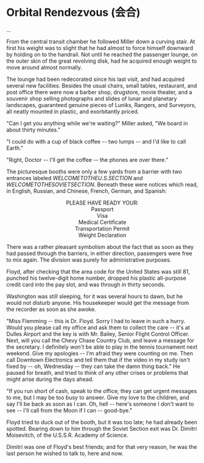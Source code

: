 # Orbital Rendezvous (会合)

...

From the central transit chamber he followed Miller down a curving stair. At first his weight was to slight that he had almost to force himself downward by holding on to the handrail. Not until he reached the passenger lounge, on the outer skin of the great revolving disk, had he acquired enough weight to move around almost normally.

The lounge had been redecorated since his last visit, and had acquired several new facilities. Besides the usual chairs, small tables, restaurant, and post office there were now a barber shop, drugstore, movie theater, and a souvenir shop selling photographs and slides of lunar and planetary landscapes, guaranteed genuine pieces of Luniks, Rangers, and Surveyors, all neatly mounted in plastic, and exorbitantly priced.

"Can I get you anything while we're waiting?" Miller asked, "We board in about thirty minutes."

"I could do with a cup of black coffee -- two lumps -- and I'd like to call Earth."

"Right, Doctor -- I'll get the coffee -- the phones are over there."

The picturesque booths were only a few yards from a barrier with two entrances labeled $WELCOME TO THE U.S. SECTION$ and $WELCOME TO THE SOVIET SECTION$. Beneath these were notices which read, in English, Russian, and Chinese, French, German, and Spanish:

<div style="text-align: center">
    PLEASE HAVE READY YOUR:<br>
    Passport<br>
    Visa<br>
    Medical Certificate<br>
    Transportation Permit<br>
    Weight Declaration
</div>

There was a rather pleasant symbolism about the fact that as soon as they had passed through the barriers, in either direction, passengers were free to mix again. The division was purely for administrative purposes.

Floyd, after checking that the area code for the United States was still 81, punched his twelve-digit home number, dropped his plastic all-purpose credit card into the pay slot, and was through in thirty seconds.

Washington was still sleeping, for it was several hours to dawn, but he would not disturb anyone. His housekeeper would get the message from the recorder as soon as she awoke.

"Miss Flemming -- this is Dr. Floyd. Sorry I had to leave in such a hurry. Would you please call my office and ask them to collect the care -- it's at Dulles Airport and the key is with Mr. Bailey, Senior Flight Control Officer. Next, will you call the Chevy Chase Country Club, and leave a message for the secretary. I definitely _won't_ be able to play in the tennis tournament next weekend. Give my apologies -- I'm afraid they were counting on me. Then call Downtown Electronics and tell them that if the video in my study isn't fixed by -- oh, Wednesday -- they can take the damn thing back." He paused for breath, and tried to think of any other crises or problems that might arise during the days ahead.

"If you run short of cash, speak to the office; they can get urgent messages to me, but I may be too busy to answer. Give my love to the children, and say I'll be back as soon as I can. Oh, hell -- here's someone I don't want to see -- I'll call from the Moon if I can -- good-bye."

Floyd tried to duck out of the booth, but it was too late; he had already been spotted. Bearing down to him through the Soviet Section exit was Dr. Dimitri Moisevitch, of the U.S.S.R. Academy of Science.

Dimitri was one of Floyd's best friends; and for that very reason, he was the last person he wished to talk to, here and now.